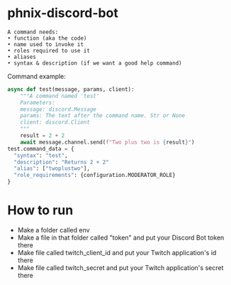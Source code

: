 # phnix-discord-bot
```
A command needs: 
• function (aka the code)
• name used to invoke it
• roles required to use it
• aliases
• syntax & description (if we want a good help command)
````
Command example:

```py
async def test(message, params, client):
    """A command named 'test'
    Parameters:
    message: discord.Message
    params: The text after the command name. Str or None
    client: discord.Client
    """
    result = 2 + 2
    await message.channel.send(f"Two plus two is {result}")
test.command_data = {
  "syntax": "test",
  "description": "Returns 2 + 2"
  "alias": ["twoplustwo"],
  "role_requirements": {configuration.MODERATOR_ROLE}
}
```
# How to run
- Make a folder called env
- Make a file in that folder called "token" and put your Discord Bot token there
- Make file called twitch_client_id and put your Twitch application's id there
- Make file called twitch_secret and put your Twitch application's secret there
